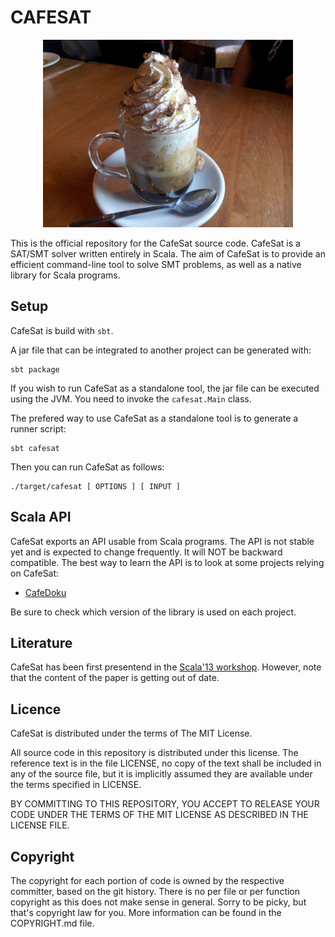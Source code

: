 CAFESAT
=======

<p align="center">
  <img height="300px" src="/logo/cafesat2.jpg" />
</p>

This is the official repository for the CafeSat source code. CafeSat is a
SAT/SMT solver written entirely in Scala. The aim of CafeSat is to provide an
efficient command-line tool to solve SMT problems, as well as a native library
for Scala programs.

Setup
-----

CafeSat is build with `sbt`.

A jar file that can be integrated to another project can be generated with:

    sbt package

If you wish to run CafeSat as a standalone tool, the jar file can be executed
using the JVM.  You need to invoke the `cafesat.Main` class.

The prefered way to use CafeSat as a standalone tool is to generate a runner
script:

    sbt cafesat

Then you can run CafeSat as follows:

    ./target/cafesat [ OPTIONS ] [ INPUT ]

<!--
If no INPUT is specified, then CafeSat will expect SMT-LIB commands on the standard input, which
is the standard behaviour of the SMT-LIB specifications. If an input is specified, then it will
be parsed as an SMT-LIB script, and fully interpreted. Options can be used to modify this behaviour,
for example the `- -dimacs` option will interpret the INPUT file in Dimacs CNF format.
-->

<!--
Examples
--------

To start an interactive session in the REPL with SMT-LIB:

    ./target/cafesat

To execute an SMT-LIB script you can do the following:

    ./target/cafesat < input.smt2

which simply transparently redirect stdin to the content of the file. Or use:

    ./target/cafesat input.smt2

in which CafeSat will open the file before feeding it to the SMT solver.

To solve Dimacs SAT problems, use:

    ./target/cafesat - -dimacs input.cnf

-->

Scala API
---------

CafeSat exports an API usable from Scala programs. The API is not stable
yet and is expected to change frequently. It will NOT be backward compatible.
The best way to learn the API is to look at some projects relying on CafeSat:

  * [CafeDoku](https://github.com/regb/cafedoku)

Be sure to check which version of the library is used on each project.

Literature
----------

CafeSat has been first presentend in the [Scala'13 workshop](http://dx.doi.org/10.1145/2489837.2489839).
However, note that the content of the paper is getting out of date.

Licence
-------

CafeSat is distributed under the terms of The MIT License.

All source code in this repository is distributed under this license. The
reference text is in the file LICENSE, no copy of the text shall be included in
any of the source file, but it is implicitly assumed they are available under
the terms specified in LICENSE.

BY COMMITTING TO THIS REPOSITORY, YOU ACCEPT TO RELEASE YOUR CODE UNDER
THE TERMS OF THE MIT LICENSE AS DESCRIBED IN THE LICENSE FILE.

Copyright
---------

The copyright for each portion of code is owned by the respective committer,
based on the git history. There is no per file or per function copyright as
this does not make sense in general. Sorry to be picky, but that's copyright
law for you. More information can be found in the COPYRIGHT.md file.
